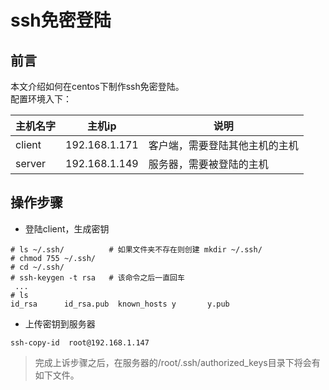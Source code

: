 # ssh免密登陆

## 前言

本文介绍如何在centos下制作ssh免密登陆。  
配置环境入下：

|主机名字|主机ip|说明|
|--|--|--|
|client|192.168.1.171|客户端，需要登陆其他主机的主机|
|server|192.168.1.149|服务器，需要被登陆的主机|

## 操作步骤

* 登陆client，生成密钥
```
# ls ~/.ssh/          # 如果文件夹不存在则创建 mkdir ~/.ssh/
# chmod 755 ~/.ssh/
# cd ~/.ssh/
# ssh-keygen -t rsa   # 该命令之后一直回车
 ...
# ls
id_rsa		id_rsa.pub	known_hosts	y		y.pub
```

* 上传密钥到服务器
```
ssh-copy-id  root@192.168.1.147
```


> 完成上诉步骤之后，在服务器的/root/.ssh/authorized_keys目录下将会有如下文件。
